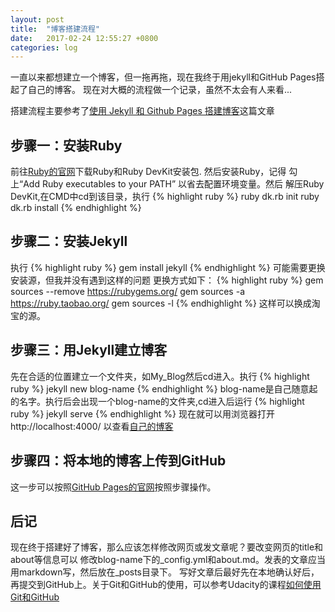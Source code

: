 ```yaml
---
layout: post
title:  "博客搭建流程"
date:   2017-02-24 12:55:27 +0800
categories: log
---
```


一直以来都想建立一个博客，但一拖再拖，现在我终于用jekyll和GitHub Pages搭起了自己的博客。
现在对大概的流程做一个记录，虽然不太会有人来看...

搭建流程主要参考了[使用 Jekyll 和 Github Pages 搭建博客](http://helldwellercn.github.io/20150910/jekyll/)这篇文章

## 步骤一：安装Ruby
前往[Ruby的官网](http://rubyinstaller.org/downloads/)下载Ruby和Ruby DevKit安装包.
然后安装Ruby，记得 勾上“Add Ruby executables to your PATH” 以省去配置环境变量。然后
解压Ruby DevKit,在CMD中cd到该目录，执行
{% highlight ruby %}
ruby dk.rb init
ruby dk.rb install
{% endhighlight %}

## 步骤二：安装Jekyll
执行
{% highlight ruby %}
gem install jekyll
{% endhighlight %}
可能需要更换安装源，但我并没有遇到这样的问题
更换方式如下：
{% highlight ruby %}
gem sources --remove https://rubygems.org/
gem sources -a https://ruby.taobao.org/
gem sources -l
{% endhighlight %}
这样可以换成淘宝的源。

## 步骤三：用Jekyll建立博客
先在合适的位置建立一个文件夹，如My_Blog然后cd进入。执行
{% highlight ruby %}
jekyll new blog-name
{% endhighlight %}
blog-name是自己随意起的名字。执行后会出现一个blog-name的文件夹,cd进入后运行
{% highlight ruby %}
jekyll serve
{% endhighlight %}
现在就可以用浏览器打开 http://localhost:4000/ 以查看[自己的博客](http://localhost:4000/)

## 步骤四：将本地的博客上传到GitHub
这一步可以按照[GitHub Pages的官网](https://pages.github.com/)按照步骤操作。

## 后记
现在终于搭建好了博客，那么应该怎样修改网页或发文章呢？要改变网页的title和about等信息可以
修改blog-name下的_config.yml和about.md。发表的文章应当用markdown写，然后放在_posts目录下。
写好文章后最好先在本地确认好后，再提交到GitHub上。关于Git和GitHub的使用，可以参考Udacity的课程[如何使用Git和GitHub](https://cn.udacity.com/courses/all)

